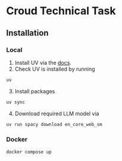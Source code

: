 # Croud Technical Task


## Installation

### Local
1. Install UV via the [docs](https://docs.astral.sh/uv/getting-started/installation/).
2. Check UV is installed by running 
```bash
uv
```
3. Install packages 
```bash
uv sync
```
4. Download required LLM model via 
```bash
uv run spacy download en_core_web_sm
```

### Docker

```bash
docker compose up
```
